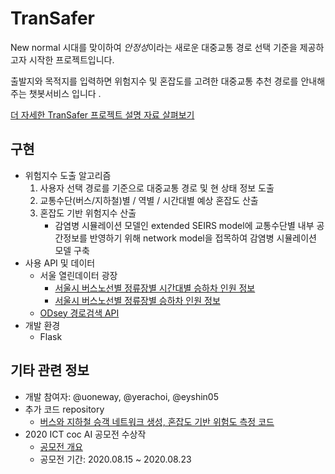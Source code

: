 # TranSafer

New normal 시대를 맞이하여 *안정성*이라는 새로운 대중교통 경로 선택 기준을 제공하고자 시작한 프로젝트입니다.

출발지와 목적지를 입력하면 위험지수 및 혼잡도를 고려한 대중교통 추천 경로를 안내해주는 챗봇서비스 입니다 .

[더 자세한 TranSafer 프로젝트 설명 자료 살펴보기](https://www.slideshare.net/hangilkim75/transafer-entrophy) 

## 구현

- 위험지수 도출 알고리즘
    1. 사용자 선택 경로를 기준으로 대중교통 경로 및 현 상태 정보 도출
    2. 교통수단(버스/지하철)별 / 역별 / 시간대별 예상 혼잡도 산출
    3. 혼잡도 기반 위험지수 산출
        - 감염병 시뮬레이션 모델인 extended SEIRS model에 교통수단별 내부 공간정보를 반영하기 위해 network model을 접목하여 감염병 시뮬레이션 모델 구축
- 사용 API 및 데이터
    - 서울 열린데이터 광장
        - [서울시 버스노선별 정류장별 시간대별 승하차 인원 정보](http://data.seoul.go.kr/dataList/OA-12913/S/1/datasetView.do)
        - [서울시 버스노선별 정류장별 승하차 인원 정보](http://data.seoul.go.kr/dataList/OA-12912/S/1/datasetView.do)
    - [ODsey 경로검색 API](https://lab.odsay.com/introduce/intro)
- 개발 환경
    - Flask

## 기타 관련 정보

- 개발 참여자: @uoneway, @yerachoi, @eyshin05
- 추가 코드 repository
    - [버스와 지하철 승객 네트워크 생성, 혼잡도 기반 위험도 측정 코드](https://github.com/yerachoi/2020ICTcoc/tree/master/notebooks)
- 2020 ICT coc AI 공모전 수상작
    - [공모전 개요](http://ictcoc.kr/01_ict/ict06_view.asp?idx=262)
    - 공모전 기간: 2020.08.15 ~ 2020.08.23
